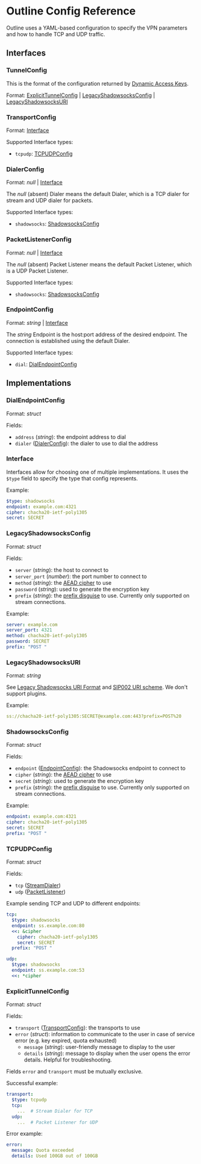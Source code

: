 <!-- markdownlint-disable-file MD033 -->

# Outline Config Reference

Outline uses a YAML-based configuration to specify the VPN parameters and how to handle TCP and UDP traffic.

## Interfaces

### <a id=TunnelConfig></a>TunnelConfig

This is the format of the configuration returned by [Dynamic Access Keys](https://www.reddit.com/r/outlinevpn/wiki/index/dynamic_access_keys/).

Format: [ExplicitTunnelConfig](#ExplicitTunnelConfig) | [LegacyShadowsocksConfig](#LegacyShadowsocksConfig) | [LegacyShadowsocksURI](#LegacyShadowsocksURI)

### <a id=TransportConfig></a>TransportConfig

Format: [Interface](#Interface)

Supported Interface types:

- `tcpudp`: [TCPUDPConfig](#TCPUDPConfig)

### <a id=DialerConfig></a>DialerConfig

Format: _null_ | [Interface](#Interface)

The _null_ (absent) Dialer means the default Dialer, which is a TCP dialer for stream and UDP dialer for packets.

Supported Interface types:

- `shadowsocks`: [ShadowsocksConfig](#ShadowsocksConfig)

### <a id=PacketListenerConfig></a>PacketListenerConfig

Format: _null_ | [Interface](#Interface)

The _null_ (absent) Packet Listener means the default Packet Listener, which is a UDP Packet Listener.

Supported Interface types:

- `shadowsocks`: [ShadowsocksConfig](#ShadowsocksConfig)

### <a id=EndpointConfig></a>EndpointConfig

Format: _string_ | [Interface](#Interface)

The _string_ Endpoint is the host:port address of the desired endpoint. The connection is established using the default Dialer.

Supported Interface types:

- `dial`: [DialEndpointConfig](#DialEndpointConfig)
<!-- - `shadowsocks`: [ShadowsocksConfig](#ShadowsocksConfig) -->
<!-- - `websocket`: [WebsocketEndpointConfig](#WebsocketEndpointConfig) -->

## Implementations

### <a id=DialEndpointConfig></a>DialEndpointConfig

Format: _struct_

Fields:

- `address` (_string_): the endpoint address to dial
- `dialer` ([DialerConfig](#DialerConfig)): the dialer to use to dial the address

### <a id=Interface></a>Interface

Interfaces allow for choosing one of multiple implementations. It uses the `$type` field to specify the type that config represents.

Example:

```yaml
$type: shadowsocks
endpoint: example.com:4321
cipher: chacha20-ietf-poly1305
secret: SECRET
```

### <a id=LegacyShadowsocksConfig></a>LegacyShadowsocksConfig

Format: _struct_

Fields:

- `server` (_string_): the host to connect to
- `server_port` (_number_): the port number to connect to
- `method` (_string_): the [AEAD cipher](https://shadowsocks.org/doc/aead.html#aead-ciphers) to use
- `password` (_string_): used to generate the encryption key
- `prefix` (_string_): the [prefix disguise](https://www.reddit.com/r/outlinevpn/wiki/index/prefixing/) to use. Currently only supported on stream connections.

Example:

```yaml
server: example.com
server_port: 4321
method: chacha20-ietf-poly1305
password: SECRET
prefix: "POST "
```

### <a id=LegacyShadowsocksURI></a>LegacyShadowsocksURI

Format: _string_

See [Legacy Shadowsocks URI Format](https://shadowsocks.org/doc/configs.html#uri-and-qr-code) and [SIP002 URI scheme](https://shadowsocks.org/doc/sip002.html). We don't support plugins.

Example:

```yaml
ss://chacha20-ietf-poly1305:SECRET@example.com:443?prefix=POST%20
```

### <a id=ShadowsocksConfig></a>ShadowsocksConfig

Format: _struct_

Fields:

- `endpoint` ([EndpointConfig](#EndpointConfig)): the Shadowsocks endpoint to connect to
- `cipher` (_string_): the [AEAD cipher](https://shadowsocks.org/doc/aead.html#aead-ciphers) to use
- `secret` (_string_): used to generate the encryption key
- `prefix` (_string_): the [prefix disguise](https://www.reddit.com/r/outlinevpn/wiki/index/prefixing/) to use. Currently only supported on stream connections.

Example:

```yaml
endpoint: example.com:4321
cipher: chacha20-ietf-poly1305
secret: SECRET
prefix: "POST "
```

### <a id=TCPUDPConfig></a>TCPUDPConfig

Format: _struct_

Fields:

- `tcp` ([StreamDialer](#DialerConfig))
- `udp` ([PacketListener](#PacketListenerConfig))

Example sending TCP and UDP to different endpoints:

```yaml
tcp:
  $type: shadowsocks
  endpoint: ss.example.com:80
  <<: &cipher
    cipher: chacha20-ietf-poly1305
    secret: SECRET
  prefix: "POST "

udp:
  $type: shadowsocks
  endpoint: ss.example.com:53
  <<: *cipher
```

### <a id=ExplicitTunnelConfig></a>ExplicitTunnelConfig

Format: _struct_

Fields:

- `transport` ([TransportConfig](#TransportConfig)): the transports to use
- `error` (_struct_): information to communicate to the user in case of service error (e.g. key expired, quota exhausted)
  - `message` (_string_): user-friendly message to display to the user
  - `details` (_string_): message to display when the user opens the error details. Helpful for troubleshooting.

Fields `error` and `transport` must be mutually exclusive.

Successful example:

```yaml
transport:
  $type: tcpudp
  tcp:
    ...  # Stream Dialer for TCP
  udp:
    ...  # Packet Listener for UDP
```

Error example:

```yaml
error:
  message: Quota exceeded
  details: Used 100GB out of 100GB
```

<!--
### <a id=WebsocketEndpointConfig></a>WebsocketEndpointConfig
Format: _struct_

Fields:
- `url` (_string_): the url to connect to
-->
